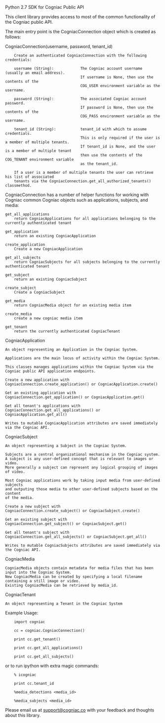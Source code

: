 Python 2.7 SDK for Cogniac Public API

This client library provides access to most of the common functionality of the Cogniac public API.

The main entry point is the CogniacConnection object which is created as follows:

CogniacConnection(username, password, tenant_id)

        Create an authenticated CogniacConnection with the following credentials:

        username (String):            The Cogniac account username (usually an email address).
                                      If username is None, then use the contents of the
                                      COG_USER environment variable as the username.

        password (String):            The associated Cogniac account password.
                                      If password is None, then use the contents of the
                                      COG_PASS environment variable as the username.

        tenant_id (String):           tenant_id with which to assume credentials.
                                      This is only required if the user is a member of multiple tenants.
                                      If tenant_id is None, and the user is a member of multiple tenant
                                      then use the contents of the COG_TENANT environment variable
                                      as the tenant_id.

        If a user is a member of multiple tenants the user can retrieve his list of associated
        tenants via the CogniacConnection.get_all_authorized_tenants() classmethod.


CogniacConnection has a number of helper functions for working with Cogniac
common Cogniac objects such as applications, subjects, and media:
        
    get_all_applications
        return CogniacApplications for all applications belonging to the currently authenticated tenant

    get_application
        return an existing CogniacApplication

    create_application
        Create a new CogniacApplication

    get_all_subjects
        return CogniacSubjects for all subjects belonging to the currently authenticated tenant

    get_subject
        return an existing CogniacSubject
        
    create_subject
        Create a CogniacSubject

    get_media
        return CogniacMedia object for an existing media item
        
    create_media
        create a new cogniac media item

    get_tenant
        return the currently authenticated CogniacTenant


CogniacApplication

    An object representing an Application in the Cogniac System.
    
    Applications are the main locus of activity within the Cogniac System.

    This classes manages applications within the Cogniac System via the
    Cogniac public API application endpoints.

    Create a new application with
    CogniacConnection.create_application() or CogniacApplication.create()

    Get an existing application with
    CogniacConnection.get_application() or CogniacApplication.get()

    Get all tenant's applications with
    CogniacConnection.get_all_applications() or CogniacApplication.get_all()

    Writes to mutable CogniacApplication attributes are saved immediately via the Cogniac API.


 CogniacSubject
 
    An object representing a Subject in the Cogniac System.
    
    Subjects are a central organizational mechanism in the Cogniac system.
    A subject is any user-defined concept that is relevant to images or video.
    More generally a subject can represent any logical grouping of images of video.

    Most Cogniac applications work by taking input media from user-defined subjects
    and outputing those media to other user-defined subjects based on the content
    of the media.

    Create a new subject with
    CogniacConnection.create_subject() or CogniacSubject.create()

    Get an existing subject with
    CogniacConnection.get_subject() or CogniacSubject.get()

    Get all tenant's subject with
    CogniacConnection.get_all_subjects() or CogniacSubject.get_all()

    Writes to mutable CogniacSubjects attributes are saved immediately via the Cogniac API.


CogniacMedia

    CogniacMedia objects contain metadata for media files that has been input into the Cogniac System.
    New CogniacMedia can be created by specifying a local filename containing a still image or video.
    Existing CogniacMedia can be retrieved by media_id.


CogniacTenant

    An object representing a Tenant in the Cogniac System


Example Usage:

        import cogniac

        cc = cogniac.CogniacConnection()

        print cc.get_tenant()

        print cc.get_all_applications()

        print cc.get_all_subjects()

or to run ipython with extra magic commands:

        % icogniac     

        print cc.tenant_id
                        
        %media_detections <media_id>
        
        %media_subjects <media_id>


Please email us at support@cogniac.co with your feedback and thoughts about this library.
